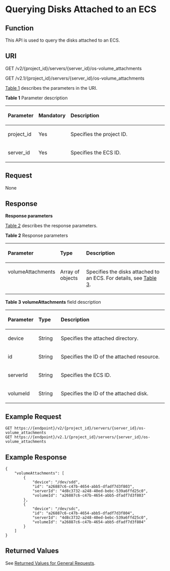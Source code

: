 # Querying Disks Attached to an ECS<a name="EN-US_TOPIC_0020212671"></a>

## Function<a name="section61843920"></a>

This API is used to query the disks attached to an ECS.

## URI<a name="section19724370"></a>

GET /v2/\{project\_id\}/servers/\{server\_id\}/os-volume\_attachments

GET /v2.1/\{project\_id\}/servers/\{server\_id\}/os-volume\_attachments

[Table 1](#table35893824)  describes the parameters in the URI.

**Table  1**  Parameter description

<a name="table35893824"></a>
<table><thead align="left"><tr id="row23656219"><th class="cellrowborder" valign="top" width="16.98%" id="mcps1.2.4.1.1"><p id="p5187119"><a name="p5187119"></a><a name="p5187119"></a>Parameter</p>
</th>
<th class="cellrowborder" valign="top" width="17.169999999999998%" id="mcps1.2.4.1.2"><p id="p17503500"><a name="p17503500"></a><a name="p17503500"></a>Mandatory</p>
</th>
<th class="cellrowborder" valign="top" width="65.85%" id="mcps1.2.4.1.3"><p id="p8497414"><a name="p8497414"></a><a name="p8497414"></a>Description</p>
</th>
</tr>
</thead>
<tbody><tr id="row23086940"><td class="cellrowborder" valign="top" width="16.98%" headers="mcps1.2.4.1.1 "><p id="p58102813"><a name="p58102813"></a><a name="p58102813"></a>project_id</p>
</td>
<td class="cellrowborder" valign="top" width="17.169999999999998%" headers="mcps1.2.4.1.2 "><p id="p8707407"><a name="p8707407"></a><a name="p8707407"></a>Yes</p>
</td>
<td class="cellrowborder" valign="top" width="65.85%" headers="mcps1.2.4.1.3 "><p id="p37593705"><a name="p37593705"></a><a name="p37593705"></a>Specifies the project ID.</p>
</td>
</tr>
<tr id="row39466727"><td class="cellrowborder" valign="top" width="16.98%" headers="mcps1.2.4.1.1 "><p id="p42688329"><a name="p42688329"></a><a name="p42688329"></a>server_id</p>
</td>
<td class="cellrowborder" valign="top" width="17.169999999999998%" headers="mcps1.2.4.1.2 "><p id="p35202648"><a name="p35202648"></a><a name="p35202648"></a>Yes</p>
</td>
<td class="cellrowborder" valign="top" width="65.85%" headers="mcps1.2.4.1.3 "><p id="p32842235"><a name="p32842235"></a><a name="p32842235"></a>Specifies the ECS ID.</p>
</td>
</tr>
</tbody>
</table>

## Request<a name="section43301605"></a>

None

## Response<a name="section54170131"></a>

**Response parameters**

[Table 2](#table57959838)  describes the response parameters.

**Table  2**  Response parameters

<a name="table57959838"></a>
<table><thead align="left"><tr id="row39710134"><th class="cellrowborder" valign="top" width="16.86%" id="mcps1.2.4.1.1"><p id="p62404314"><a name="p62404314"></a><a name="p62404314"></a>Parameter</p>
</th>
<th class="cellrowborder" valign="top" width="17.419999999999998%" id="mcps1.2.4.1.2"><p id="p3528183"><a name="p3528183"></a><a name="p3528183"></a>Type</p>
</th>
<th class="cellrowborder" valign="top" width="65.72%" id="mcps1.2.4.1.3"><p id="p17347392"><a name="p17347392"></a><a name="p17347392"></a>Description</p>
</th>
</tr>
</thead>
<tbody><tr id="row62961510"><td class="cellrowborder" valign="top" width="16.86%" headers="mcps1.2.4.1.1 "><p id="p66717520"><a name="p66717520"></a><a name="p66717520"></a>volumeAttachments</p>
</td>
<td class="cellrowborder" valign="top" width="17.419999999999998%" headers="mcps1.2.4.1.2 "><p id="p49639570"><a name="p49639570"></a><a name="p49639570"></a>Array of objects</p>
</td>
<td class="cellrowborder" valign="top" width="65.72%" headers="mcps1.2.4.1.3 "><p id="p15568903"><a name="p15568903"></a><a name="p15568903"></a>Specifies the disks attached to an ECS. For details, see <a href="#table7886611">Table 3</a>.</p>
</td>
</tr>
</tbody>
</table>

**Table  3** **volumeAttachments**  field description

<a name="table7886611"></a>
<table><thead align="left"><tr id="row60727582"><th class="cellrowborder" valign="top" width="16.35%" id="mcps1.2.4.1.1"><p id="p01561150124719"><a name="p01561150124719"></a><a name="p01561150124719"></a>Parameter</p>
</th>
<th class="cellrowborder" valign="top" width="14.099999999999998%" id="mcps1.2.4.1.2"><p id="p21565508475"><a name="p21565508475"></a><a name="p21565508475"></a>Type</p>
</th>
<th class="cellrowborder" valign="top" width="69.55%" id="mcps1.2.4.1.3"><p id="p111561350154718"><a name="p111561350154718"></a><a name="p111561350154718"></a>Description</p>
</th>
</tr>
</thead>
<tbody><tr id="row34544438"><td class="cellrowborder" valign="top" width="16.35%" headers="mcps1.2.4.1.1 "><p id="p46636132"><a name="p46636132"></a><a name="p46636132"></a>device</p>
</td>
<td class="cellrowborder" valign="top" width="14.099999999999998%" headers="mcps1.2.4.1.2 "><p id="p30355189"><a name="p30355189"></a><a name="p30355189"></a>String</p>
</td>
<td class="cellrowborder" valign="top" width="69.55%" headers="mcps1.2.4.1.3 "><p id="p50116845"><a name="p50116845"></a><a name="p50116845"></a>Specifies the attached directory.</p>
</td>
</tr>
<tr id="row48398424"><td class="cellrowborder" valign="top" width="16.35%" headers="mcps1.2.4.1.1 "><p id="p27958252"><a name="p27958252"></a><a name="p27958252"></a>id</p>
</td>
<td class="cellrowborder" valign="top" width="14.099999999999998%" headers="mcps1.2.4.1.2 "><p id="p25568738"><a name="p25568738"></a><a name="p25568738"></a>String</p>
</td>
<td class="cellrowborder" valign="top" width="69.55%" headers="mcps1.2.4.1.3 "><p id="p50454834"><a name="p50454834"></a><a name="p50454834"></a>Specifies the ID of the attached resource.</p>
</td>
</tr>
<tr id="row51440330"><td class="cellrowborder" valign="top" width="16.35%" headers="mcps1.2.4.1.1 "><p id="p5917164"><a name="p5917164"></a><a name="p5917164"></a>serverId</p>
</td>
<td class="cellrowborder" valign="top" width="14.099999999999998%" headers="mcps1.2.4.1.2 "><p id="p33594135"><a name="p33594135"></a><a name="p33594135"></a>String</p>
</td>
<td class="cellrowborder" valign="top" width="69.55%" headers="mcps1.2.4.1.3 "><p id="p62498284"><a name="p62498284"></a><a name="p62498284"></a>Specifies the ECS ID.</p>
</td>
</tr>
<tr id="row25613652"><td class="cellrowborder" valign="top" width="16.35%" headers="mcps1.2.4.1.1 "><p id="p61439917"><a name="p61439917"></a><a name="p61439917"></a>volumeId</p>
</td>
<td class="cellrowborder" valign="top" width="14.099999999999998%" headers="mcps1.2.4.1.2 "><p id="p51461341"><a name="p51461341"></a><a name="p51461341"></a>String</p>
</td>
<td class="cellrowborder" valign="top" width="69.55%" headers="mcps1.2.4.1.3 "><p id="p1462819"><a name="p1462819"></a><a name="p1462819"></a>Specifies the ID of the attached disk.</p>
</td>
</tr>
</tbody>
</table>

## Example Request<a name="section763514718378"></a>

```
GET https://{endpoint}/v2/{project_id}/servers/{server_id}/os-volume_attachments
GET https://{endpoint}/v2.1/{project_id}/servers/{server_id}/os-volume_attachments
```

## Example Response<a name="section1013118563474"></a>

```
{
    "volumeAttachments": [
        {
            "device": "/dev/sdd",
            "id": "a26887c6-c47b-4654-abb5-dfadf7d3f803",
            "serverId": "4d8c3732-a248-40ed-bebc-539a6ffd25c0",
            "volumeId": "a26887c6-c47b-4654-abb5-dfadf7d3f803"
        },
        {
            "device": "/dev/sdc",
            "id": "a26887c6-c47b-4654-abb5-dfadf7d3f804",
            "serverId": "4d8c3732-a248-40ed-bebc-539a6ffd25c0",
            "volumeId": "a26887c6-c47b-4654-abb5-dfadf7d3f804"
        }
    ]
}
```

## Returned Values<a name="section17769131"></a>

See  [Returned Values for General Requests](returned-values-for-general-requests.md).

